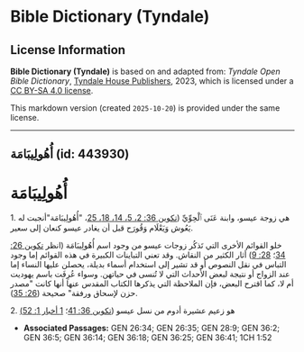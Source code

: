# Bible Dictionary (Tyndale)

## License Information

**Bible Dictionary (Tyndale)** is based on and adapted from: _Tyndale Open Bible Dictionary_, [Tyndale House Publishers](https://tyndaleopenresources.com/), 2023, which is licensed under a [CC BY-SA 4.0 license](https://creativecommons.org/licenses/by-sa/4.0/legalcode.en).

This markdown version (created `2025-10-20`) is provided under the same license.



--------------------------------

## أُهُولِيبَامَة (id: 443930)

أُهُولِيبَامَة
==============

1\. هي زوجة عيسو، وابنة عَنَى ٱلْحِوِّيِّ ([تكوين 36: 2، 5، 14، 18، 25](https://ref.ly/Gen36:2,Gen36:5,Gen36:14,Gen36:18,Gen36:25)، "أُهُولِيبَامَة"أنجبت له يَعُوش وَيَعْلَام وَقُورَح قبل أن يغادر عيسو كنعان إلى سعير.

خلو القوائم الأخرى التي تَذكُر زوجات عيسو من وجود اسم أُهُولِيبَامَة (انظر [تكوين 26: 34](https://ref.ly/Gen26:34)؛ [28: 9](https://ref.ly/Gen28:9)) أثار الكثير من النقاش. وقد تعني التباينات الكبيرة في هذه القوائم إما وجود التباس في نقل النصوص أو قد تشير إلى استخدام أسماء بديلة، يحصلن عليها النساء إما عند الزواج أو نتيجة لبعض الأحداث التي لا تُنسى في حياتهن. وسواء عُرِفَت باسم يهوديت أم لا، كما اقترح البعض، فإن الملاحظة التي يذكرها الكتاب المقدس عنها أنها كانت "مصدر حزن لإسحاق ورفقة" صحيحة ([26: 35](https://ref.ly/Gen26:35)).

2\. هو زعيم عشيرة أدوم من نسل عيسو ([تكوين 36: 41](https://ref.ly/Gen36:41)؛ [1 أخبار 1: 52\)](https://ref.ly/1Chr1:52)

* **Associated Passages:** GEN 26:34; GEN 26:35; GEN 28:9; GEN 36:2; GEN 36:5; GEN 36:14; GEN 36:18; GEN 36:25; GEN 36:41; 1CH 1:52

